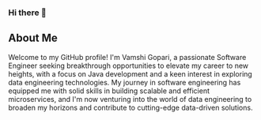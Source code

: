 ### Hi there 👋


## About Me
Welcome to my GitHub profile! I'm Vamshi Gopari, a passionate Software Engineer seeking breakthrough opportunities to elevate my career to new heights, with a focus on Java development and a keen interest in exploring data engineering technologies. My journey in software engineering has equipped me with solid skills in building scalable and efficient microservices, and I'm now venturing into the world of data engineering to broaden my horizons and contribute to cutting-edge data-driven solutions.


<!--
**vgopari/vgopari** is a ✨ _special_ ✨ repository because its `README.md` (this file) appears on your GitHub profile.

Here are some ideas to get you started:

- 🔭 I’m currently working on ...
- 🌱 I’m currently learning ...
- 👯 I’m looking to collaborate on ...
- 🤔 I’m looking for help with ...
- 💬 Ask me about ...
- 📫 How to reach me: ...
- 😄 Pronouns: ...
- ⚡ Fun fact: ...
-->
